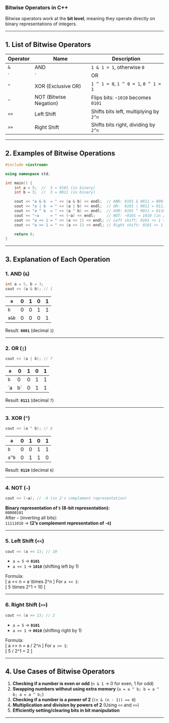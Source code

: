 ### **Bitwise Operators in C++**  
Bitwise operators work at the **bit level**, meaning they operate directly on binary representations of integers.

---

## **1. List of Bitwise Operators**
| Operator | Name                 | Description |
|----------|----------------------|-------------|
| `&`      | AND                  | `1 & 1 = 1`, otherwise `0` |
| `|`      | OR                   | `0 | 1 = 1`, `1 | 0 = 1`, `1 | 1 = 1` |
| `^`      | XOR (Exclusive OR)   | `1 ^ 1 = 0`, `1 ^ 0 = 1`, `0 ^ 1 = 1` |
| `~`      | NOT (Bitwise Negation) | Flips bits: `~1010` becomes `0101` |
| `<<`     | Left Shift           | Shifts bits left, multiplying by `2^n` |
| `>>`     | Right Shift          | Shifts bits right, dividing by `2^n` |

---

## **2. Examples of Bitwise Operations**
```cpp
#include <iostream>

using namespace std;

int main() {
    int a = 5;  //  5 = 0101 (in binary)
    int b = 3;  //  3 = 0011 (in binary)

    cout << "a & b  = " << (a & b) << endl;  // AND: 0101 & 0011 = 0001  (1)
    cout << "a | b  = " << (a | b) << endl;  // OR:  0101 | 0011 = 0111  (7)
    cout << "a ^ b  = " << (a ^ b) << endl;  // XOR: 0101 ^ 0011 = 0110  (6)
    cout << "~a     = " << (~a) << endl;     // NOT: ~0101 = 1010 (in 2's complement: -6)
    cout << "a << 1 = " << (a << 1) << endl; // Left shift: 0101 << 1 = 1010 (10)
    cout << "a >> 1 = " << (a >> 1) << endl; // Right shift: 0101 >> 1 = 0010 (2)

    return 0;
}
```

---

## **3. Explanation of Each Operation**
### **1. AND (`&`)**
```cpp
int a = 5, b = 3;
cout << (a & b); // 1
```
| `a`  | 0 | 1 | 0 | 1 |
|------|---|---|---|---|
| `b`  | 0 | 0 | 1 | 1 |
| `a&b`| 0 | 0 | 0 | 1 |

Result: **`0001`** (decimal `1`)

---

### **2. OR (`|`)**
```cpp
cout << (a | b); // 7
```
| `a`  | 0 | 1 | 0 | 1 |
|------|---|---|---|---|
| `b`  | 0 | 0 | 1 | 1 |
| `a|b`| 0 | 1 | 1 | 1 |

Result: **`0111`** (decimal `7`)

---

### **3. XOR (`^`)**
```cpp
cout << (a ^ b); // 6
```
| `a`  | 0 | 1 | 0 | 1 |
|------|---|---|---|---|
| `b`  | 0 | 0 | 1 | 1 |
| `a^b`| 0 | 1 | 1 | 0 |

Result: **`0110`** (decimal `6`)

---

### **4. NOT (`~`)**
```cpp
cout << (~a); // -6 (in 2's complement representation)
```
**Binary representation of `5` (8-bit representation):**  
`00000101`  
After `~` (inverting all bits):  
`11111010` → **(2’s complement representation of `-6`)**

---

### **5. Left Shift (`<<`)**
```cpp
cout << (a << 1); // 10
```
- `a = 5` → **`0101`**
- `a << 1` → **`1010`** (shifting left by 1)

Formula:  
\[
a << n = a \times 2^n
\]
For `a << 1`:  
\[
5 \times 2^1 = 10
\]

---

### **6. Right Shift (`>>`)**
```cpp
cout << (a >> 1); // 2
```
- `a = 5` → **`0101`**
- `a >> 1` → **`0010`** (shifting right by 1)

Formula:  
\[
a >> n = a / 2^n
\]
For `a >> 1`:  
\[
5 / 2^1 = 2
\]

---

## **4. Use Cases of Bitwise Operators**
1. **Checking if a number is even or odd** (`n & 1` → 0 for even, 1 for odd)
2. **Swapping numbers without using extra memory** (`a = a ^ b; b = a ^ b; a = a ^ b;`)
3. **Checking if a number is a power of 2** (`(n & (n - 1)) == 0`)
4. **Multiplication and division by powers of 2** (Using `<<` and `>>`)
5. **Efficiently setting/clearing bits in bit manipulation**

---